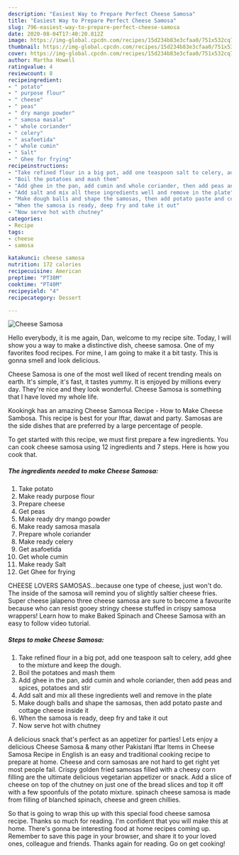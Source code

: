```yaml
---
description: "Easiest Way to Prepare Perfect Cheese Samosa"
title: "Easiest Way to Prepare Perfect Cheese Samosa"
slug: 796-easiest-way-to-prepare-perfect-cheese-samosa
date: 2020-08-04T17:40:20.812Z
image: https://img-global.cpcdn.com/recipes/15d234b83e3cfaa0/751x532cq70/cheese-samosa-recipe-main-photo.jpg
thumbnail: https://img-global.cpcdn.com/recipes/15d234b83e3cfaa0/751x532cq70/cheese-samosa-recipe-main-photo.jpg
cover: https://img-global.cpcdn.com/recipes/15d234b83e3cfaa0/751x532cq70/cheese-samosa-recipe-main-photo.jpg
author: Martha Howell
ratingvalue: 4
reviewcount: 8
recipeingredient:
- " potato"
- " purpose flour"
- " cheese"
- " peas"
- " dry mango powder"
- " samosa masala"
- " whole coriander"
- " celery"
- " asafoetida"
- " whole cumin"
- " Salt"
- " Ghee for frying"
recipeinstructions:
- "Take refined flour in a big pot, add one teaspoon salt to celery, add ghee to the mixture and keep the dough."
- "Boil the potatoes and mash them"
- "Add ghee in the pan, add cumin and whole coriander, then add peas and spices, potatoes and stir"
- "Add salt and mix all these ingredients well and remove in the plate"
- "Make dough balls and shape the samosas, then add potato paste and cottage cheese inside it"
- "When the samosa is ready, deep fry and take it out"
- "Now serve hot with chutney"
categories:
- Recipe
tags:
- cheese
- samosa

katakunci: cheese samosa 
nutrition: 172 calories
recipecuisine: American
preptime: "PT38M"
cooktime: "PT40M"
recipeyield: "4"
recipecategory: Dessert

---
```



![Cheese Samosa](https://img-global.cpcdn.com/recipes/15d234b83e3cfaa0/751x532cq70/cheese-samosa-recipe-main-photo.jpg)

Hello everybody, it is me again, Dan, welcome to my recipe site. Today, I will show you a way to make a distinctive dish, cheese samosa. One of my favorites food recipes. For mine, I am going to make it a bit tasty. This is gonna smell and look delicious.

Cheese Samosa is one of the most well liked of recent trending meals on earth. It's simple, it's fast, it tastes yummy. It is enjoyed by millions every day. They're nice and they look wonderful. Cheese Samosa is something that I have loved my whole life.

Kookingk has an amazing Cheese Samosa Recipe - How to Make Cheese Sambosa. This recipe is best for your Iftar, dawat and party. Samosas are the side dishes that are preferred by a large percentage of people.


To get started with this recipe, we must first prepare a few ingredients. You can cook cheese samosa using 12 ingredients and 7 steps. Here is how you cook that.

<!--inarticleads1-->

##### The ingredients needed to make Cheese Samosa:

1. Take  potato
1. Make ready  purpose flour
1. Prepare  cheese
1. Get  peas
1. Make ready  dry mango powder
1. Make ready  samosa masala
1. Prepare  whole coriander
1. Make ready  celery
1. Get  asafoetida
1. Get  whole cumin
1. Make ready  Salt
1. Get  Ghee for frying


CHEESE LOVERS SAMOSAS…because one type of cheese, just won&#39;t do. The inside of the samosa will remind you of slightly saltier cheese fries. Super cheese jalapeno three cheese samosa are sure to become a favourite because who can resist gooey stringy cheese stuffed in crispy samosa wrappers! Learn how to make Baked Spinach and Cheese Samosa with an easy to follow video tutorial. 

<!--inarticleads2-->

##### Steps to make Cheese Samosa:

1. Take refined flour in a big pot, add one teaspoon salt to celery, add ghee to the mixture and keep the dough.
1. Boil the potatoes and mash them
1. Add ghee in the pan, add cumin and whole coriander, then add peas and spices, potatoes and stir
1. Add salt and mix all these ingredients well and remove in the plate
1. Make dough balls and shape the samosas, then add potato paste and cottage cheese inside it
1. When the samosa is ready, deep fry and take it out
1. Now serve hot with chutney


A delicious snack that&#39;s perfect as an appetizer for parties! Lets enjoy a delicious Cheese Samosa &amp; many other Pakistani Iftar Items in Cheese Samosa Recipe in English is an easy and traditional cooking recipe to prepare at home. Cheese and corn samosas are not hard to get right yet most people fail. Crispy golden fried samosas filled with a cheesy corn filling are the ultimate delicious vegetarian appetizer or snack. Add a slice of cheese on top of the chutney on just one of the bread slices and top it off with a few spoonfuls of the potato mixture. spinach cheese samosa is made from filling of blanched spinach, cheese and green chillies. 

So that is going to wrap this up with this special food cheese samosa recipe. Thanks so much for reading. I'm confident that you will make this at home. There's gonna be interesting food at home recipes coming up. Remember to save this page in your browser, and share it to your loved ones, colleague and friends. Thanks again for reading. Go on get cooking!
